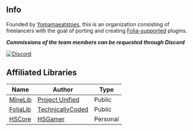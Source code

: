 ## Info

Founded by [Yomamaeatstoes](https://github.com/Yomamaeatstoes), this is an organization consisting of freelancers with the goal of porting and creating [Folia-supported](https://github.com/PaperMC/Folia) plugins.

_**Commissions of the team members can be requested through Discord**_

[![Discord](https://discordapp.com/api/guilds/1200954824250888192/widget.png?style=banner2)](https://discord.gg/aT9z7q7hX8)

## Affiliated Libraries

| Name | Author | Type |
| --- | --- | --- |
| [MineLib](https://github.com/ProjectUnified/MineLib) | [Project Unified](https://github.com/ProjectUnified) | Public |
| [FoliaLib](https://github.com/TechnicallyCoded/FoliaLib) | [TechnicallyCoded](https://github.com/TechnicallyCoded) | Public |
| [HSCore](https://github.com/HSGamer/HSCore) | [HSGamer](https://github.com/HSGamer) | Personal |
